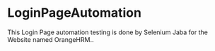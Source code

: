 # LoginPageAutomation
This Login Page automation testing is done by Selenium Jaba for the Website named OrangeHRM..
